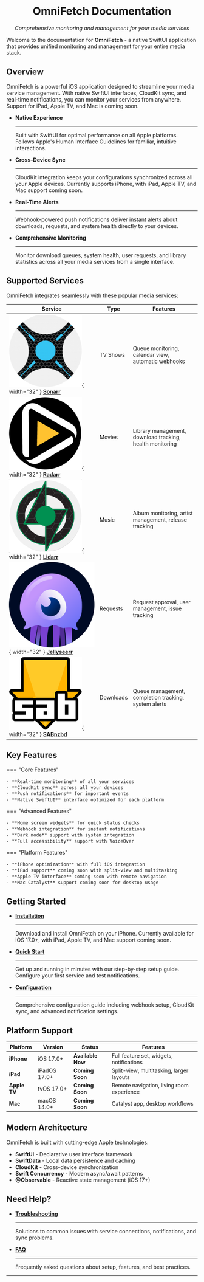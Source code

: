 
<div align="center">
  <h1>OmniFetch Documentation</h1>
  <p><em>Comprehensive monitoring and management for your media services</em></p>
</div>

Welcome to the documentation for **OmniFetch** - a native SwiftUI application that provides unified monitoring and management for your entire media stack.

## Overview

OmniFetch is a powerful iOS application designed to streamline your media service management. With native SwiftUI interfaces, CloudKit sync, and real-time notifications, you can monitor your services from anywhere. Support for iPad, Apple TV, and Mac is coming soon.

<div class="grid cards" markdown>

- **Native Experience**

    ---

    Built with SwiftUI for optimal performance on all Apple platforms. Follows Apple's Human Interface Guidelines for familiar, intuitive interactions.

- **Cross-Device Sync**

    ---

    CloudKit integration keeps your configurations synchronized across all your Apple devices. Currently supports iPhone, with iPad, Apple TV, and Mac support coming soon.

- **Real-Time Alerts**

    ---

    Webhook-powered push notifications deliver instant alerts about downloads, requests, and system health directly to your devices.

- **Comprehensive Monitoring**

    ---

    Monitor download queues, system health, user requests, and library statistics across all your media services from a single interface.

</div>

## Supported Services

OmniFetch integrates seamlessly with these popular media services:

| Service | Type | Features |
|---------|------|----------|
| ![Sonarr](assets/images/sonarr-logo.png){ width="32" } **[Sonarr](services/sonarr.md)** | TV Shows | Queue monitoring, calendar view, automatic webhooks |
| ![Radarr](assets/images/radarr-logo.png){ width="32" } **[Radarr](services/radarr.md)** | Movies | Library management, download tracking, health monitoring |
| ![Lidarr](assets/images/lidarr-logo.png){ width="32" } **[Lidarr](services/lidarr.md)** | Music | Album monitoring, artist management, release tracking |
| ![Jellyseerr](assets/images/jellyseerr-logo.png){ width="32" } **[Jellyseerr](services/jellyseerr.md)** | Requests | Request approval, user management, issue tracking |
| ![SABnzbd](assets/images/sabnzbd-logo.png){ width="32" } **[SABnzbd](services/sabnzbd.md)** | Downloads | Queue management, completion tracking, system alerts |

## Key Features

=== "Core Features"

    - **Real-time monitoring** of all your services
    - **CloudKit sync** across all your devices
    - **Push notifications** for important events
    - **Native SwiftUI** interface optimized for each platform

=== "Advanced Features"

    - **Home screen widgets** for quick status checks
    - **Webhook integration** for instant notifications
    - **Dark mode** support with system integration
    - **Full accessibility** support with VoiceOver

=== "Platform Features"

    - **iPhone optimization** with full iOS integration
    - **iPad support** coming soon with split-view and multitasking
    - **Apple TV interface** coming soon with remote navigation
    - **Mac Catalyst** support coming soon for desktop usage

## Getting Started

<div class="grid cards" markdown>

- [**Installation**](setup/installation.md)

    ---

    Download and install OmniFetch on your iPhone. Currently available for iOS 17.0+, with iPad, Apple TV, and Mac support coming soon.

- [**Quick Start**](setup/quick-start.md)

    ---

    Get up and running in minutes with our step-by-step setup guide. Configure your first service and test notifications.

- [**Configuration**](setup/configuration.md)

    ---

    Comprehensive configuration guide including webhook setup, CloudKit sync, and advanced notification settings.

</div>

## Platform Support

| Platform | Version | Status | Features |
|----------|---------|---------|----------|
| **iPhone** | iOS 17.0+ | **Available Now** | Full feature set, widgets, notifications |
| **iPad** | iPadOS 17.0+ | **Coming Soon** | Split-view, multitasking, larger layouts |
| **Apple TV** | tvOS 17.0+ | **Coming Soon** | Remote navigation, living room experience |
| **Mac** | macOS 14.0+ | **Coming Soon** | Catalyst app, desktop workflows |

## Modern Architecture

OmniFetch is built with cutting-edge Apple technologies:

- **SwiftUI** - Declarative user interface framework
- **SwiftData** - Local data persistence and caching
- **CloudKit** - Cross-device synchronization
- **Swift Concurrency** - Modern async/await patterns
- **@Observable** - Reactive state management (iOS 17+)

## Need Help?

<div class="grid cards" markdown>

- [**Troubleshooting**](troubleshooting/common-issues.md)

    ---

    Solutions to common issues with service connections, notifications, and sync problems.

- [**FAQ**](troubleshooting/faq.md)

    ---

    Frequently asked questions about setup, features, and best practices.

</div>

---